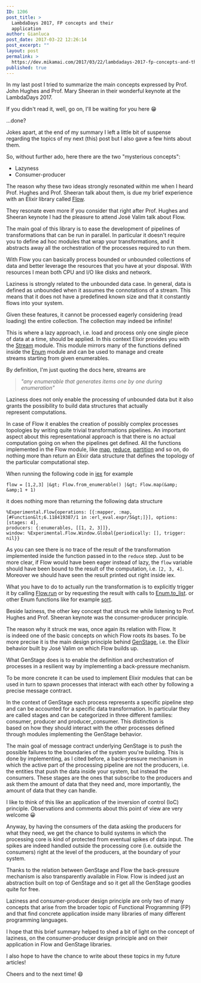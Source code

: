 ```yaml
---
ID: 1206
post_title: >
  LambdaDays 2017, FP concepts and their
  application
author: Gianluca
post_date: 2017-03-22 12:26:14
post_excerpt: ""
layout: post
permalink: >
  https://dev.mikamai.com/2017/03/22/lambdadays-2017-fp-concepts-and-their-application/
published: true
---
```

In my last post I tried to summarize the main concepts expressed by Prof. John Hughes and Prof. Mary Sheeran in their wonderful keynote at the LambdaDays 2017.

If you didn't read it, well, go on, I'll be waiting for you here 😁

...done?

Jokes apart, at the end of my summary I left a little bit of suspense regarding the topics of my next (this) post but I also gave a few hints about them.

So, without further ado, here there are the two "mysterious concepts":

<!--more-->
<ul>
 	<li>Lazyness</li>
 	<li>Consumer-producer</li>
</ul>
The reason why these two ideas strongly resonated within me when I heard Prof. Hughes and Prof. Sheeran talk about them, is due my brief experience with an Elixir library called <a href="https://github.com/elixir-lang/flow" target="_blank">Flow</a>.

They resonate even more if you consider that right after Prof. Hughes and Sheeran keynote I had the pleasure to attend José Valim talk about Flow.

The main goal of this library is to ease the development of pipelines of transformations that can be run in parallel. In particular it doesn't require you to define ad hoc modules that wrap your transformations, and it abstracts away all the orchestration of the processes required to run them.

With Flow you can basically process bounded or unbounded collections of data and better leverage the resources that you have at your disposal. With resources I mean both CPU and I/O like disks and network.

Laziness is strongly related to the unbounded data case. In general, data is defined as unbounded when it assumes the connotations of a stream. This means that it does not have a predefined known size and that it constantly flows into your system.

Given these features, it cannot be processed eagerly considering (read loading) the entire collection. The collection may indeed be infinite!

This is where a lazy approach, i.e. load and process only one single piece of data at a time, should be applied. In this context Elixir provides you with the <a href="https://hexdocs.pm/elixir/Stream.html" target="_blank">Stream</a> module.
This module mirrors many of the functions defined inside the <a href="https://hexdocs.pm/elixir/Enum.html" target="_blank">Enum</a> module and can be used to manage and create streams starting from given enumerables.

By definition, I'm just quoting the docs here, streams are
<blockquote><em>"any enumerable that generates items one by one during enumeration"</em></blockquote>
Laziness does not only enable the processing of unbounded data but it also grants the possibility to build data structures that actually represent computations.

In case of Flow it enables the creation of possibly complex processes topologies by writing quite trivial transformations pipelines.
An important aspect about this representational approach is that there is no actual computation going on when the pipelines get defined.
All the functions implemented in the Flow module, like <a href="https://hexdocs.pm/flow/Flow.html#map/2" target="_blank">map</a>, <a href="https://hexdocs.pm/flow/Flow.html#reduce/3" target="_blank">reduce</a>, <a href="https://hexdocs.pm/flow/Flow.html#partition/2" target="_blank">partition</a> and so on, do nothing more than return an Elixir data structure that defines the topology of the particular computational step.

When running the following code in <a href="https://hexdocs.pm/iex/IEx.html" target="_blank">iex</a> for example
```
flow = [1,2,3] |&gt; Flow.from_enumerable() |&gt; Flow.map(&amp; &amp;1 + 1)
```
it does nothing more than returning the following data structure
```
%Experimental.Flow{operations: [{:mapper, :map,
[#Function&lt;6.118419387/1 in :erl_eval.expr/5&gt;]}], options: [stages: 4],
producers: {:enumerables, [[1, 2, 3]]},
window: %Experimental.Flow.Window.Global{periodically: [], trigger: nil}}
```
As you can see there is no trace of the result of the transformation implemented inside the function passed in to the <code>reduce</code> step.
Just to be more clear, if Flow would have been eager instead of lazy, the <code>flow</code> variable should have been bound to the result of the computation, i.e. <code>[2, 3, 4]</code>. Moreover we should have seen the result printed out right inside iex.

What you have to do to actually run the transformation is to explicitly trigger it by calling <a href="https://hexdocs.pm/flow/Flow.html#run/1" target="_blank">Flow.run</a> or by requesting the result with calls to <a href="https://hexdocs.pm/elixir/Enum.html#to_list/1" target="_blank">Enum.to_list</a>. or other Enum functions like for example <a href="https://hexdocs.pm/elixir/Enum.html#sort/1" target="_blank">sort</a>.

Beside laziness, the other key concept that struck me while listening to Prof. Hughes and Prof. Sheeran keynote was the consumer-producer principle.

The reason why it struck me was, once again its relation with Flow.
It is indeed one of the basic concepts on which Flow roots its bases. To be more precise it is the main design principle behind <a href="https://dev.mikamai.com/2017/03/17/caching-images-in-uicollectionview/" target="_blank">GenStage</a>, i.e. the Elixir behavior built by José Valim on which Flow builds up.

What GenStage does is to enable the definition and orchestration of processes in a resilient way by implementing a back-pressure mechanism.

To be more concrete it can be used to implement Elixir modules that can be used in turn to spawn processes that interact with each other by following a precise message contract.

In the context of GenStage each process represents a specific pipeline step and can be accounted for a specific data transformation. In particular they are called stages and can be categorized in three different families: consumer, producer and producer_consumer.
This distinction is based on how they should interact with the other processes defined through modules implementing the GenStage behavior.

The main goal of message contract underlying GenStage is to push the possible failures to the boundaries of the system you're building.
This is done by implementing, as I cited before, a back-pressure mechanism in which the active part of the processing pipeline are not the producers, i.e. the entities that push the data inside your system, but instead the consumers.
These stages are the ones that subscribe to the producers and ask them the amount of data that they need and, more importantly, the amount of data that they can handle.

I like to think of this like an application of the inversion of control (IoC) principle. Observations and comments about this point of view are very welcome 😀

Anyway, by having the consumers of the data asking the producers for what they need, we get the chance to build systems in which the processing core is kind of protected from eventual spikes of data input. The spikes are indeed handled outside the processing core (i.e. outside the consumers) right at the level of the producers, at the boundary of your system.

Thanks to the relation between GenStage and Flow the back-pressure mechanism is also transparently available in Flow.
Flow is indeed just an abstraction built on top of GenStage and so it get all the GenStage goodies quite for free.

Laziness and consumer-producer design principle are only two of many concepts that arise from the broader topic of Functional Programming (FP) and that find concrete application inside many libraries of many different programming languages.

I hope that this brief summary helped to shed a bit of light on the concept of laziness, on the consumer-producer design principle and on their application in Flow and GenStage libraries.

I also hope to have the chance to write about these topics in my future articles!

Cheers and to the next time! 😄